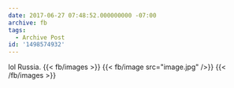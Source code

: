 ```yaml
---
date: 2017-06-27 07:48:52.000000000 -07:00
archive: fb
tags: 
  - Archive Post
id: '1498574932'
---
```


lol Russia.
{{< fb/images >}}
{{< fb/image src="image.jpg" />}}
{{< /fb/images >}}

